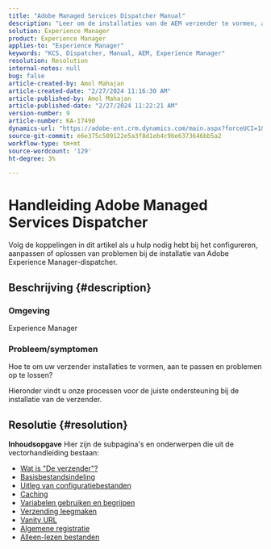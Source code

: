 ```yaml
---
title: "Adobe Managed Services Dispatcher Manual"
description: "Leer om de installaties van de AEM verzender te vormen, aan te passen en problemen op te lossen. Volg de vermelde koppelingen."
solution: Experience Manager
product: Experience Manager
applies-to: "Experience Manager"
keywords: "KCS, Dispatcher, Manual, AEM, Experience Manager"
resolution: Resolution
internal-notes: null
bug: false
article-created-by: Amol Mahajan
article-created-date: "2/27/2024 11:16:30 AM"
article-published-by: Amol Mahajan
article-published-date: "2/27/2024 11:22:21 AM"
version-number: 9
article-number: KA-17490
dynamics-url: "https://adobe-ent.crm.dynamics.com/main.aspx?forceUCI=1&pagetype=entityrecord&etn=knowledgearticle&id=c44ec7a5-61d5-ee11-9079-6045bd006268"
source-git-commit: e6e375c509122e5a3f8d1eb4c9be6373646bb5a2
workflow-type: tm+mt
source-wordcount: '129'
ht-degree: 3%

---
```


# Handleiding Adobe Managed Services Dispatcher


Volg de koppelingen in dit artikel als u hulp nodig hebt bij het configureren, aanpassen of oplossen van problemen bij de installatie van Adobe Experience Manager-dispatcher.

## Beschrijving {#description}


### <b>Omgeving</b>

Experience Manager

### <b>Probleem/symptomen</b>

Hoe te om uw verzender installaties te vormen, aan te passen en problemen op te lossen?

Hieronder vindt u onze processen voor de juiste ondersteuning bij de installatie van de verzender.


## Resolutie {#resolution}

<b>Inhoudsopgave</b>
Hier zijn de subpagina&#39;s en onderwerpen die uit de vectorhandleiding bestaan:

- [Wat is &quot;De verzender&quot;?](https://experienceleague.adobe.com/docs/experience-cloud-kcs/kbarticles/KA-17911.html)
- [Basisbestandsindeling](https://experienceleague.adobe.com/docs/experience-cloud-kcs/kbarticles/KA-17502.html)
- [Uitleg van configuratiebestanden](https://experienceleague.adobe.com/docs/experience-cloud-kcs/kbarticles/KA-17477.html)
- [Caching](https://experienceleague.adobe.com/docs/experience-cloud-kcs/kbarticles/KA-17912.html)
- [Variabelen gebruiken en begrijpen](https://experienceleague.adobe.com/docs/experience-cloud-kcs/kbarticles/KA-17487.html)
- [Verzending leegmaken](https://experienceleague.adobe.com/docs/experience-cloud-kcs/kbarticles/KA-17493.html)
- [Vanity URL](https://experienceleague.adobe.com/docs/experience-cloud-kcs/kbarticles/KA-17463.html)
- [Algemene registratie](https://experienceleague.adobe.com/docs/experience-cloud-kcs/kbarticles/KA-17914.html)
- [Alleen-lezen bestanden](https://experienceleague.adobe.com/docs/experience-cloud-kcs/kbarticles/KA-17483.html)

